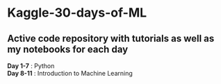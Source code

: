 # Kaggle-30-days-of-ML

## Active code repository with tutorials as well as my notebooks for each day

**Day 1-7** : Python
<br>
**Day 8-11** : Introduction to Machine Learning
